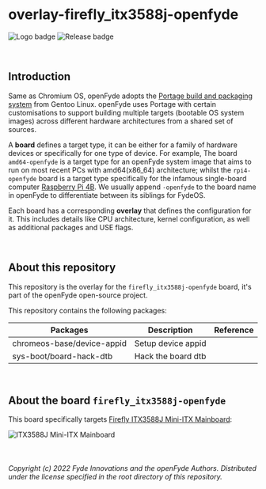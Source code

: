 # overlay-firefly_itx3588j-openfyde

![Logo badge](https://img.shields.io/endpoint?url=https%3A%2F%2Fopenfyde-badge-wivuxrq8xzvh.runkit.sh%2F) ![Release badge](https://img.shields.io/github/v/release/openFyde/overlay-firefly_itx3588j-openfyde?label=latest%20release%20image)

<br>

## Introduction
Same as Chromium OS, openFyde adopts the [Portage build and packaging system](https://wiki.gentoo.org/wiki/Portage) from Gentoo Linux. openFyde uses Portage with certain customisations to support building multiple targets (bootable OS system images) across different hardware architectures from a shared set of sources.

A **board** defines a target type, it can be either for a family of hardware devices or specifically for one type of device. For example, The board `amd64-openfyde` is a target type for an openFyde system image that aims to run on most recent PCs with amd64(x86_64) architecture; whilst the `rpi4-openfyde` board is a target type specifically for the infamous single-board computer [Raspberry Pi 4B](https://www.raspberrypi.com/products/raspberry-pi-4-model-b/). We usually append `-openfyde` to the board name in openFyde to differentiate between its siblings for FydeOS. 

Each board has a corresponding **overlay** that defines the configuration for it. This includes details like CPU architecture, kernel configuration, as well as additional packages and USE flags.

<br>

## About this repository
This repository is the overlay for the `firefly_itx3588j-openfyde` board, it's part of the openFyde open-source project.

This repository contains the following packages:

| Packages                   | Description        | Reference |
|----------------------------|--------------------|-----------|
| chromeos-base/device-appid | Setup device appid |           |
| sys-boot/board-hack-dtb    | Hack the board dtb |           |


<br>

## About the board `firefly_itx3588j-openfyde`
This board specifically targets [Firefly ITX3588J Mini-ITX Mainboard](https://en.t-firefly.com/product/industry/itx3588j):

![ITX3588J Mini-ITX Mainboard](https://fydeos.io/content/wp-content/uploads/2022/07/openfyde-ITX-3588J.png)


<br>

###### Copyright (c) 2022 Fyde Innovations and the openFyde Authors. Distributed under the license specified in the root directory of this repository.
